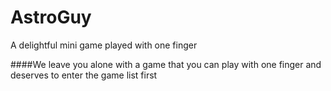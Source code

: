 # AstroGuy
A delightful mini game played with one finger

####We leave you alone with a game that you can play with one finger and deserves to enter the game list first
